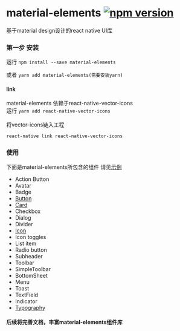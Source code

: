 # material-elements [![npm version](https://badge.fury.io/js/material-elements.svg)](https://badge.fury.io/js/material-elements)
基于material design设计的react native UI库
### 第一步 安装
运行 `npm install --save material-elements` 

或者 `yarn add material-elements(需要安装yarn)`


#### link
material-elements 依赖于react-native-vector-icons <br/>
 运行 `yarn add react-native-vector-icons`
 <br/>
 <br/>
 将vector-icons链入工程
 
`react-native link react-native-vector-icons`

### 使用

下面是material-elements所包含的组件
请见[示例](https://github.com/react-native-studio/material-elements/tree/master/src/METester)
- Action Button
- Avatar
- Badge
- [Button](https://github.com/react-native-studio/material-elements/blob/master/docs/Button.md)
- [Card](https://github.com/react-native-studio/material-elements/blob/master/docs/Card.md)
- Checkbox
- Dialog
- Divider
- [Icon](https://github.com/react-native-studio/material-elements/blob/master/docs/Icon.md)
- Icon toggles
- List item
- Radio button
- Subheader
- Toolbar
- SimpleToolbar
- BottomSheet
- Menu
- Toast
- TextField
- Indicator
- [Typography](https://github.com/react-native-studio/material-elements/blob/master/docs/Typography.md)
#### 后续将完善文档，丰富material-elements组件库
